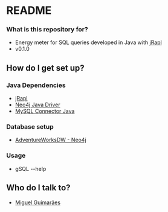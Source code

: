 # README #

### What is this repository for? ###

* Energy meter for SQL queries developed in Java with [jRapl](http://kliu20.github.io/jRAPL/)
* v0.1.0

## How do I get set up? ##

### Java Dependencies ###
* [jRapl](http://kliu20.github.io/jRAPL/)
* [Neo4j Java Driver](https://github.com/neo4j/neo4j-java-driver)
* [MySQL Connector Java](https://dev.mysql.com/downloads/connector/j/)

### Database setup ###
* [AdventureWorksDW - Neo4j](https://github.com/hmiguim/AdventureWorksCycle)

### Usage ###
  * gSQL --help

## Who do I talk to? ##

  * [Miguel Guimarães](mailto:hmtlguimaraes@gmail.com?subject=gSQL)
